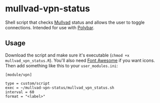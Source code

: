 # mullvad-vpn-status

Shell script that checks [Mullvad](https://mullvad.net/en) status and allows the user to toggle connections. Intended for use with [Polybar](https://github.com/polybar/polybar). 

## Usage

Download the script and make sure it's executable (`chmod +x mullvad_vpn_status.R`). You'll also need [Font Awesome](https://fontawesome.com/) if you want icons. Then add something like this to your `user_modules.ini`:

```
[module/vpn]

type = custom/script
exec = ~/mullvad-vpn-status/mullvad_vpn_status.sh
interval = 60
format = "<label>"
```
